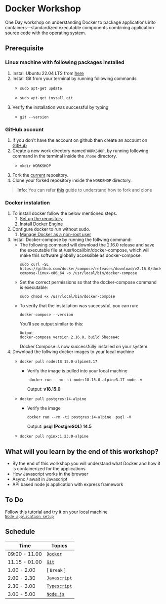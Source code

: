 # Docker Workshop

One Day workshop on understanding Docker to package applications into containers—standardized executable components combining application source code with the operating system.

## Prerequisite

### Linux machine with following packages installed
  1. Install Ubuntu 22.04 LTS from [here](https://releases.ubuntu.com/22.04/)
  2. Install Git from your terminal by running following commands
     -   ```
         sudo apt-get update
         ```
     -   ```
         sudo apt-get install git
         ```
  3. Verify the installation was successful by typing
     -   ```
         git --version
         ```

### GitHub account
  1.  If you don't have the account on github then create an account on [GitHub](https://github.com/join)
  2.  Create a new work directory named `WORKSHOP`, by running following command in the terminal inside the `/home` directory.
      -  ```
         mkdir WORKSHOP
         ```
  3.  Fork the [current](https://github.com/UniCourt/WebApp-Workshop1) repository.
  4.  Clone your forked repository inside the `WORKSHOP` directory.
    
> **Info:**
> You can refer [this](https://docs.github.com/en/get-started/quickstart/fork-a-repo) guide to understand how to fork and clone

### Docker instalation
  1.  To install docker follow the below mentioned steps.
      1.  [Set up the repository](https://docs.docker.com/engine/install/ubuntu/#install-using-the-repository:~:text=from%20the%20repository.-,Set%20up%20the%20repository,-Update%20the%20apt)
      2.  [Install Docker Engine](https://docs.docker.com/engine/install/ubuntu/#:~:text=/dev/null-,Install%20Docker%20Engine,-Update%20the%20apt)
  2. Configure docker to run without sudo.
     1. [Manage Docker as a non-root user](https://docs.docker.com/engine/install/linux-postinstall/)
  3. Install Docker-compose by running the follwing command:
      - The following command will download the 2.16.0 release and save the executable file at /usr/local/bin/docker-compose, which will make this software globally accessible as docker-compose:
         ```
         sudo curl -SL https://github.com/docker/compose/releases/download/v2.16.0/docker-compose-linux-x86_64 -o /usr/local/bin/docker-compose
         ```
      - Set the correct permissions so that the docker-compose command is executable:
         ```
         sudo chmod +x /usr/local/bin/docker-compose
         ```
      - To verify that the installation was successful, you can run:
         ```
         docker-compose --version
         ```
         You’ll see output similar to this:
         ```
         Output
         docker-compose version 2.16.0, build 5becea4c
         ```
         Docker Compose is now successfully installed on your system.
  4. Download the follwing docker images to your local machine  
     -   ```
         docker pull node:18.15.0-alpine3.17
         ```
         - Verify the image is pulled into your local machine
           ``` 
            docker run --rm -ti node:18.15.0-alpine3.17 node -v
            ```
            Output: **v18.15.0**
     -   ```
         docker pull postgres:14-alpine
         ```
         - Verify the image
            ```
            docker run --rm -ti postgres:14-alpine  psql -V
            ```
            Output: **psql (PostgreSQL) 14.5**
     -   ```
         docker pull nginx:1.23.0-alpine
         ```

## What will you learn by the end of this workshop?
- By the end of this workshop you will understand what Docker and how it is containerized for the applications
- How Javascript works in the browser
- Async / await in Javascript
- API based node js application with express framework

## To Do
   Follow this tutorial and try it on your local machine <br/>
   [`Node application setup`](holiday-app/README.md)
## **Schedule**
| Time                    |   Topics
| --                      |   --
| 09:00 - 11.00           |  [`Docker`](docs/Docker.pdf)
| 11.15 - 01.00           |  [`Git`](git/github_intro.md)
| 1.00  - 2.00            |  [ `Break` ]
| 2.00  - 2.30            |  [`Javascript`](docs/Javascript_&_NodeJS.pdf)
| 2.30  - 3.00            |  [`Typescript`](docs/TypeScript.pdf)
| 3.00  - 5.00            |  [ `Node js` ](holiday-app/README.md) 